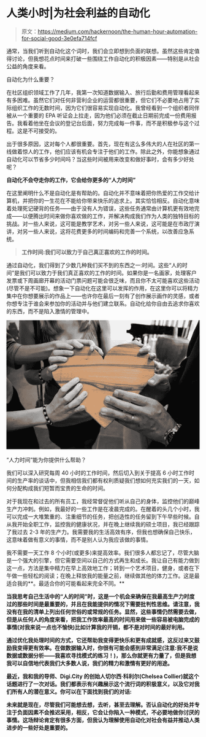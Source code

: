 # 人类小时|为社会利益的自动化

> 原文：<https://medium.com/hackernoon/the-human-hour-automation-for-social-good-3e0efa714fcf>

通常，当我们听到自动化这个词时，我们会立即想到负面的联想。虽然这些肯定值得讨论，但我想花点时间来打破一些围绕工作自动化的积极因素——特别是从社会公益的角度来看。

自动化为什么重要？

在社区组织领域工作了几年，我第一次知道数据输入、旅行后勤和费用管理看起来有多困难。虽然它们对任何非营利企业的运营都很重要，但它们不必要地占用了实际组织工作的无数时间，因为它们很容易实现自动化。我曾经看到一个组织者同伴被从一个重要的 EPA 听证会上拉走，因为他们必须在截止日期前完成一份费用报告。我看着他坐在会议的登记台后面，努力完成每一件事，而不是积极参与这个过程。这是不可接受的。

出于很多原因，这对每个人都很重要。首先，现在有这么多伟大的人在社区的第一线做着惊人的工作，他们应该有机会专注于他们的工作。除此之外，你能想象通过自动化可以节省多少时间吗？当这些时间被用来改变和做好事时，会有多少好处呢？

**自动化不会夺走你的工作，它会给你更多的“人力时间”**

在这里阐明什么不是自动化是有帮助的。自动化并不意味着把你热爱的工作交给计算机，并把你的一生花在不能给你带来快乐的追求上。其实恰恰相反。自动化意味着处理死记硬背的任务——由于没有人为错误，这些任务通常由计算机更有效地完成——以便腾出时间来做你喜欢做的工作，并解决构成我们作为人类的独特目标的挑战。对一些人来说，这可能是教学艺术，对另一些人来说，这可能是在市政厅演讲，对另一些人来说，这将花费更多的时间编码和完善一个系统，以改善应急系统。

> **工作时间:我们可以致力于自己真正喜欢的工作的时间。**

通过自动化，我们得到了少数几种我们买不到的东西之一:时间。这些“人的时间”是我们可以致力于我们真正喜欢的工作的时间。如果你是一名画家，处理客户发票或下周画廊开幕的活动门票问题可能会很乏味，而且你不太可能喜欢这些活动(尽管不是不可能)。想象一下自动化在这里可以发挥的作用，在这里你可以将精力集中在你想要展示的作品上——也许你在最后一刻有了创作展示画作的灵感，或者你想专注于谁会来参加你的活动并与他们建立联系。自动化给你自由去追求你喜欢的东西，而不是陷入激情的管理中。

![](img/f8e42065edffff63833384a2cf67d096.png)

“人力时间”能为你提供什么帮助？

我们可以深入研究每周 40 小时的工作时间，然后切入到关于提高 6 小时工作时间的生产率的谈话中，但我相信我们都有权利质疑我们想如何充实我们的一天，如何分配构成我们短暂而宝贵的生命的时间。

对于我现在和过去的所有员工，我经常督促他们听从自己的身体，监控他们的巅峰生产力冲刺。例如，我最好的一些工作是在凌晨完成的。在醒着的头几个小时，我可以完成一大堆繁重的、注重细节的任务，把创造性的任务留到下午早些时候。自从我开始全职工作，监控我的健康状况，并在晚上继续我的硕士项目，我已经跟踪了我过去 2-3 年的生产力。我需要我的生活高效有序，但我也想确保自己快乐，这意味着做有意义的事情，而不是别人认为我应该做的事情。

我不需要一天工作 8 个小时(或更多)来提高效率。我们很多人都忘记了，尽管大脑是一个强大的引擎，但它需要空间以自己的方式再生和成长。我让自己有能力做到这一点，方法是集中精力在早上高效地工作；转到一个艺术项目，健身，或者在下午做一些轻松的阅读；在晚上释放我的能量之前，继续做其他的体力工作。这是最适合我的**。最适合你的可能看起来完全不同。**

**当我思考自己生活中的“人的时间”时，这是一个机会来确保在我最高生产力时度过的那些时间是最重要的，并且在我能提供的情况下需要批判性思维。请注意，我没有在我的清单上列出任何世俗的或常规的任务。显然，这些事情仍然需要去做，但是从任何人的角度来看，把我工作效率最高的时间用来做一些容易被电脑完成的事情(对我来说一点也不愉快)比如计算我的开销，都不是对时间的最好利用。**

**通过优化我处理时间的方式，它还帮助我变得更快乐和更有成就感，这反过来又鼓励我变得更有效率。在做数据输入时，你很有可能会感到非常满足(注意:我不是说数据或数据分析——我喜欢寻找模式的练习！)，那么你就更有力量了，但是我想我可以自信地代表我们大多数人说，我们的精力和激情有更好的用途。**

**最近，我和我的导师、Digi.City 的创始人切尔西·科利尔(Chelsea Collier)就这个话题进行了一次对话。我们都表示有兴趣展示这个流行词的积极意义，以及它对我们所有人的潜在意义。你可以在下面找到我们的对话:**

**未来就是现在，尽管我们可能想去想，去听，甚至去理解。否认自动化的好处并专注于负面因素不会推迟采用，相反，它会让你陷入一种模式，不必要地做你讨厌的事情。这场辩论肯定有很多方面，但我认为理解使用自动化对社会有益并推动人类进步的一些好处是重要的。**